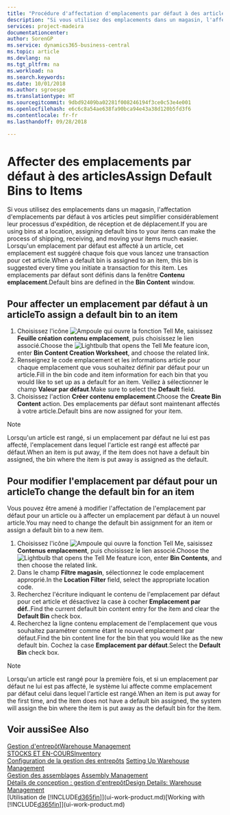 ```yaml
---
title: "Procédure d'affectation d'emplacements par défaut à des articles | Microsoft Docs"
description: "Si vous utilisez des emplacements dans un magasin, l'affectation d'emplacements par défaut à vos articles peut simplifier considérablement leur processus d'expédition, de réception et de déplacement. Lorsqu'un emplacement par défaut est affecté à un article, cet emplacement est suggéré chaque fois que vous lancez une transaction pour cet article."
services: project-madeira
documentationcenter: 
author: SorenGP
ms.service: dynamics365-business-central
ms.topic: article
ms.devlang: na
ms.tgt_pltfrm: na
ms.workload: na
ms.search.keywords: 
ms.date: 10/01/2018
ms.author: sgroespe
ms.translationtype: HT
ms.sourcegitcommit: 9dbd92409ba02281f008246194f3ce0c53e4e001
ms.openlocfilehash: e6c6c8a54ae638fa90bca94e43a38d120b5fd3f6
ms.contentlocale: fr-fr
ms.lasthandoff: 09/28/2018

---
```

# <a name="assign-default-bins-to-items"></a><span data-ttu-id="2a109-104">Affecter des emplacements par défaut à des articles</span><span class="sxs-lookup"><span data-stu-id="2a109-104">Assign Default Bins to Items</span></span>
<span data-ttu-id="2a109-105">Si vous utilisez des emplacements dans un magasin, l'affectation d'emplacements par défaut à vos articles peut simplifier considérablement leur processus d'expédition, de réception et de déplacement.</span><span class="sxs-lookup"><span data-stu-id="2a109-105">If you are using bins at a location, assigning default bins to your items can make the process of shipping, receiving, and moving your items much easier.</span></span> <span data-ttu-id="2a109-106">Lorsqu'un emplacement par défaut est affecté à un article, cet emplacement est suggéré chaque fois que vous lancez une transaction pour cet article.</span><span class="sxs-lookup"><span data-stu-id="2a109-106">When a default bin is assigned to an item, this bin is suggested every time you initiate a transaction for this item.</span></span> <span data-ttu-id="2a109-107">Les emplacements par défaut sont définis dans la fenêtre **Contenu emplacement**.</span><span class="sxs-lookup"><span data-stu-id="2a109-107">Default bins are defined in the **Bin Content** window.</span></span>  

## <a name="to-assign-a-default-bin-to-an-item"></a><span data-ttu-id="2a109-108">Pour affecter un emplacement par défaut à un article</span><span class="sxs-lookup"><span data-stu-id="2a109-108">To assign a default bin to an item</span></span>
1.  <span data-ttu-id="2a109-109">Choisissez l'icône ![Ampoule qui ouvre la fonction Tell Me](media/ui-search/search_small.png "Dites-moi ce que vous voulez faire"), saisissez **Feuille création contenu emplacement**, puis choisissez le lien associé.</span><span class="sxs-lookup"><span data-stu-id="2a109-109">Choose the ![Lightbulb that opens the Tell Me feature](media/ui-search/search_small.png "Tell me what you want to do") icon, enter **Bin Content Creation Worksheet**, and choose the related link.</span></span>  
2.  <span data-ttu-id="2a109-110">Renseignez le code emplacement et les informations article pour chaque emplacement que vous souhaitez définir par défaut pour un article.</span><span class="sxs-lookup"><span data-stu-id="2a109-110">Fill in the bin code and item information for each bin that you would like to set up as a default for an item.</span></span> <span data-ttu-id="2a109-111">Veillez à sélectionner le champ **Valeur par défaut**.</span><span class="sxs-lookup"><span data-stu-id="2a109-111">Make sure to select the **Default** field.</span></span>  
3.  <span data-ttu-id="2a109-112">Choisissez l'action **Créer contenu emplacement**.</span><span class="sxs-lookup"><span data-stu-id="2a109-112">Choose the **Create Bin Content** action.</span></span> <span data-ttu-id="2a109-113">Des emplacements par défaut sont maintenant affectés à votre article.</span><span class="sxs-lookup"><span data-stu-id="2a109-113">Default bins are now assigned for your item.</span></span>  

> [!NOTE]  
>  <span data-ttu-id="2a109-114">Lorsqu'un article est rangé, si un emplacement par défaut ne lui est pas affecté, l'emplacement dans lequel l'article est rangé est affecté par défaut.</span><span class="sxs-lookup"><span data-stu-id="2a109-114">When an item is put away, if the item does not have a default bin assigned, the bin where the item is put away is assigned as the default.</span></span>  

## <a name="to-change-the-default-bin-for-an-item"></a><span data-ttu-id="2a109-115">Pour modifier l'emplacement par défaut pour un article</span><span class="sxs-lookup"><span data-stu-id="2a109-115">To change the default bin for an item</span></span>  
<span data-ttu-id="2a109-116">Vous pouvez être amené à modifier l'affectation de l'emplacement par défaut pour un article ou à affecter un emplacement par défaut à un nouvel article.</span><span class="sxs-lookup"><span data-stu-id="2a109-116">You may need to change the default bin assignment for an item or assign a default bin to a new item.</span></span>    
1.  <span data-ttu-id="2a109-117">Choisissez l'icône ![Ampoule qui ouvre la fonction Tell Me](media/ui-search/search_small.png "Dites-moi ce que vous voulez faire"), saisissez **Contenus emplacement**, puis choisissez le lien associé.</span><span class="sxs-lookup"><span data-stu-id="2a109-117">Choose the ![Lightbulb that opens the Tell Me feature](media/ui-search/search_small.png "Tell me what you want to do") icon, enter **Bin Contents**, and then choose the related link.</span></span>  
2.  <span data-ttu-id="2a109-118">Dans le champ **Filtre magasin**, sélectionnez le code emplacement approprié.</span><span class="sxs-lookup"><span data-stu-id="2a109-118">In the **Location Filter** field, select the appropriate location code.</span></span>  
3.  <span data-ttu-id="2a109-119">Recherchez l'écriture indiquant le contenu de l'emplacement par défaut pour cet article et désactivez la case à cocher **Emplacement par déf.**.</span><span class="sxs-lookup"><span data-stu-id="2a109-119">Find the current default bin content entry for the item and clear the **Default Bin** check box.</span></span>  
4.  <span data-ttu-id="2a109-120">Recherchez la ligne contenu emplacement de l'emplacement que vous souhaitez paramétrer comme étant le nouvel emplacement par défaut.</span><span class="sxs-lookup"><span data-stu-id="2a109-120">Find the bin content line for the bin that you would like as the new default bin.</span></span> <span data-ttu-id="2a109-121">Cochez la case **Emplacement par défaut**.</span><span class="sxs-lookup"><span data-stu-id="2a109-121">Select the **Default Bin** check box.</span></span>  

> [!NOTE]  
>  <span data-ttu-id="2a109-122">Lorsqu'un article est rangé pour la première fois, et si un emplacement par défaut ne lui est pas affecté, le système lui affecte comme emplacement par défaut celui dans lequel l'article est rangé.</span><span class="sxs-lookup"><span data-stu-id="2a109-122">When an item is put away for the first time, and the item does not have a default bin assigned, the system will assign the bin where the item is put away as the default bin for the item.</span></span>  

## <a name="see-also"></a><span data-ttu-id="2a109-123">Voir aussi</span><span class="sxs-lookup"><span data-stu-id="2a109-123">See Also</span></span>  
[<span data-ttu-id="2a109-124">Gestion d'entrepôt</span><span class="sxs-lookup"><span data-stu-id="2a109-124">Warehouse Management</span></span>](warehouse-manage-warehouse.md)  
[<span data-ttu-id="2a109-125">STOCKS ET EN-COURS</span><span class="sxs-lookup"><span data-stu-id="2a109-125">Inventory</span></span>](inventory-manage-inventory.md)  
<span data-ttu-id="2a109-126">[Configuration de la gestion des entrepôts](warehouse-setup-warehouse.md)   </span><span class="sxs-lookup"><span data-stu-id="2a109-126">[Setting Up Warehouse Management](warehouse-setup-warehouse.md)   </span></span>  
<span data-ttu-id="2a109-127">[Gestion des assemblages](assembly-assemble-items.md)  </span><span class="sxs-lookup"><span data-stu-id="2a109-127">[Assembly Management](assembly-assemble-items.md)  </span></span>  
[<span data-ttu-id="2a109-128">Détails de conception : gestion d'entrepôt</span><span class="sxs-lookup"><span data-stu-id="2a109-128">Design Details: Warehouse Management</span></span>](design-details-warehouse-management.md)  
<span data-ttu-id="2a109-129">[Utilisation de [!INCLUDE[d365fin](includes/d365fin_md.md)]](ui-work-product.md)</span><span class="sxs-lookup"><span data-stu-id="2a109-129">[Working with [!INCLUDE[d365fin](includes/d365fin_md.md)]](ui-work-product.md)</span></span>

